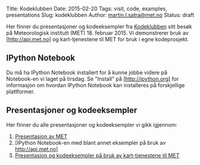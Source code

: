 Title: Kodeklubben
Date: 2015-02-20
Tags: visit, code, examples, presentations
Slug: kodeklubben
Author: martin.l.satra@met.no
Status: draft

[Kodeklubben]: http://www.kidsakoder.no/kodeklubben/
[http://api.met.no]: http://api.met.no
[7-Zip]: http://www.7-zip.org/
[http://ipython.org]: http://ipython.org/
[Presentasjon av MET]: {filename}/files/itut/met_kodeklubben.pdf
[IPython Notebook-en med blant annet eksempler på bruk av http://api.met.no]: http://nbviewer.ipython.org/gist/anonymous/bf417150abe1f7dca2c3
[Presentasjon og kodeeksempler på bruk av kart-tjenestene til MET]: {filename}/files/itut/kodeklubben.tgz

Her finner du presentasjoner og kodeeksempler fra [Kodeklubben] sitt besøk på Meteorologisk institutt (MET) 18. februar 2015. Vi demonstrerer bruk av [http://api.met.no] og kart-tjenestene til MET for bruk i egne kodeprosjekt.

## IPython Notebook

Du må ha IPython Notebook installert for å kunne jobbe videre på Notebook-en vi laget på tirsdag. Se "Install" på [http://ipython.org] for informasjon om hvordan IPython Notebook kan installeres på forskjellige plattformer.

## Presentasjoner og kodeeksempler

Her finner du alle presentasjoner og kodeeksempler vi gikk igjennom:

 1. [Presentasjon av MET]
 2. [IPython Notebook-en med blant annet eksempler på bruk av http://api.met.no]
 3. [Presentasjon og kodeeksempler på bruk av kart-tjenestene til MET]

